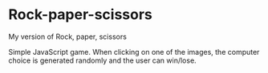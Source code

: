 # Rock-paper-scissors
My version of Rock, paper, scissors

Simple JavaScript game. When clicking on one of the images, the computer choice is generated randomly and the user can win/lose.
